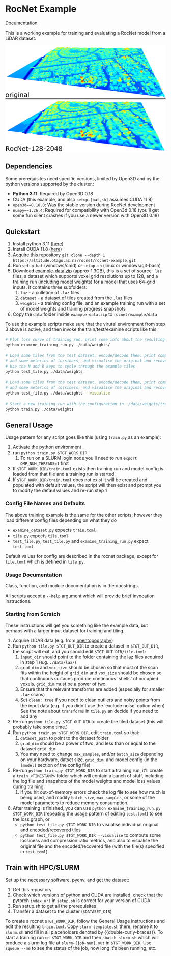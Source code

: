 # RocNet Example

[Documentation](https://sjmduncan.github.io/rocnet/index.html)

This is a working example for training and evaluating a RocNet model from a LiDAR dataset.

![An example of RocNet compression](./media/rocnet-compression.png "asdf")

## Dependencies

Some prerequisites need specific versions, limited by Open3D and by the python versions supported by the cluster.:

- **Python 3.11**: Required by Open3D 0.18  
- CUDA (this example, and also `setup.[bat,sh]` assumes CUDA 11.8)
- `open3d==0.18.0`: Was the stable version during RocNet development
- `numpy==1.26.4`: Required for compatibility with Open3d 0.18 (you'll get some fun silent crashes if you use a newer version with Open3D 0.18)


## Quickstart

1. Install python 3.11 ([here](https://www.python.org/downloads/))
2. Install CUDA 11.8 ([here](https://developer.nvidia.com/cuda-toolkit-archive))
3. Acquire this repository `git clone --depth 1 https://altitude.otago.ac.nz/rocnet/rocnet-example.git`
4. Run `setup.bat` (windows/cmd) *or* `setup.sh` (linux or windows/git-bash)
5. Download [example-data.zip](https://share.sjmd.dev/rocnet/example-data.zip) (approx 1.3GB), this is a set of source `.laz` files, a dataset which supports voxel grid resolutions up to 128, and a training run (including model weights) for a model that uses 64-grid inputs. It contains three subfolders:
   1. `laz` - a colletion of `.laz` files
   2. `dataset` - a dataset of tiles created from the `.laz` files
   3. `weights` - a training config file, and an example training run with a set of model weights and training progress snapshots
6. Copy the `data` folder inside `example-data.zip` to `rocnet/example/data`

To use the example scripts make sure that the virutal environment from step 3 above is active, and then invoke the train/test/examine scripts like this:

```bash
# Plot loss curve of training run, print some info about the resulting model
python examine_training_run.py ./data/weights/

# Load some tiles from the test dataset, encode/decode them, print compression ratio
# and some meterics of lossiness, and visualise the original and recovered
# Use the N and B keys to cycle through the example tiles
python test_tile.py ./data/weights

# Load some tiles from the test dataset, encode/decode them, print compression ratio
# and some meterics of lossiness, and visualise the original and recovered
python test_file.py ./data/weights --visualise

# Start a new training run with the configuration in ./data/weights/train.toml
python train.py ./data/weights
```

## General Usage

Usage pattern for any script goes like this (using `train.py` as an example):

1. Activate the python environment
2. run `python train.py $TGT_WORK_DIR`
   1. To run on a SLURM login node you'll need to run `export OMP_NUM_THREADS=1` first
3. If `$TGT_WORK_DIR/train.toml` exists then training run and model config is loaded from that file and a training run is started.
4. If `$TGT_WORK_DIR/train.toml` does not exist it will be created and populated with default values, the script will then exist and prompt you to modify the defaul values and re-run step 1

### Config File Names and Defaults

The above training example is the same for the other scripts, however they load different config files depending on what they do

- `examine_dataset.py` expects `train.toml`
- `tile.py` expects `tile.toml` 
- `test_file.py`, `test_tile.py` and `examine_training_run.py` expect `test.toml`

Default values for config are described in the rocnet package, except for `tile.toml` which is defined in `tile.py`.

### Usage Documentation

Class, function, and module documentation is in the docstrings.

All scripts accept a `--help` argument which will provide brief invocation instructions.

### Starting from Scratch

These instructions will get you something like the example data, but perhaps with a larger input dataset for training and tiling.

1. Acquire LIDAR data (e.g. from [opentopography](https://opentopography.org/))
2. Run `python tile.py $TGT_OUT_DIR` to create a dataset in `$TGT_OUT_DIR`, the script will exit, and you should edit `$TGT_OUT_DIR/tile.toml`:
   1. `input_dir` should point to the folder containing the laz files acquired in step 1 (e.g. `./data/laz/`)
   2. `grid_dim` and `vox_size` should be chosen so that most of the scan fits within the height of `grid_dim` and `vox_size` should be chosen so that continuous surfaces produce continuous 'shells' of occupied voxels. `grid_dim` must be a power of two.
   3. Ensure that the relevant transforms are added (especially for smaller `.laz` scans)
   4. Set `clean: true` if you need to clean outliers and noisy points from the input data (e.g. if you didn't use the 'exclude noise' option when)
   See the note about `transforms` in `tile.py` an decide if you need to add any
3. Re-run `python tile.py $TGT_OUT_DIR` to create the tiled dataset (this will probably take some time.)
4. Run `python train.py $TGT_WORK_DIR`, edit `train.toml` so that:
   1. `dataset_path` to point to the dataset folder 
   2. `grid_dim` should be a power of two, and less than or equal to the dataset `grid_dim`
   3. You may need to change `max_samples`, and/or `batch_size` depending on your hardware, datset size, `grid_dim`, and model config (in the `[model]` section of the config file)
5. Re-run `python train.py $TGT_WORK_DIR` to start a training run, it'll create a `train_<TIMESTAMP>` folder which will contain a bunch of stuff, including the log file and snapshots of the model weights and model loss values during training.
   1. If you hit out-of-memory errors check the log file to see how much is being used, and modify `batch_size`, `max_samples`, or some of the model parameters to reduce memory consumption.
6. After training is finished, you can use `python examine_training_run.py $TGT_WORK_DIR` (repeating the usage pattern of editing `test.toml`) to see the loss graph, or
   - `python test_tile.py $TGT_WORK_DIR` to visualise individual original and encoded/recovered tiles
   - `python test_file.py $TGT_WORK_DIR --visualise` to compute some lossiness and compression ratio metrics, and also to visualise the original file and the encoded/recovered file (with the file(s) specified in `test.toml`)


## Train with HPC/SLURM


Set up the necessary software, pyenv, and get the dataset:

1. Get this repository
2. Check which versions of python and CUDA are installed, check that the pytorch `index_url` in `setup.sh` is correct for your version of CUDA
3. Run setup.sh to get all the prerequisites
4. Transfer a dataset to the cluster (`$DATASET_DIR`)

To create a rocnet `$TGT_WORK_DIR`, follow the General Usage instructions and edit the resulting `train.toml`.
Copy `slurm-template.sh` there, rename it to `slurm.sh` and fill in all placeholders denoted by {{double-curly-braces}}.
To start a training run `cd $TGT_WORK_DIR` and then `sbatch slurm.sh` which will produce a slurm log file at `slurm-{job-num}.out` in `$TGT_WORK_DIR`. 
Use `squeue --me` to see the status of the job, how long it's been running, etc.
